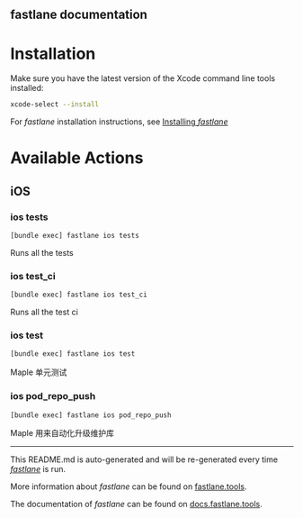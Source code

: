 fastlane documentation
----

# Installation

Make sure you have the latest version of the Xcode command line tools installed:

```sh
xcode-select --install
```

For _fastlane_ installation instructions, see [Installing _fastlane_](https://docs.fastlane.tools/#installing-fastlane)

# Available Actions

## iOS

### ios tests

```sh
[bundle exec] fastlane ios tests
```

Runs all the tests

### ios test_ci

```sh
[bundle exec] fastlane ios test_ci
```

Runs all the test ci

### ios test

```sh
[bundle exec] fastlane ios test
```

Maple 单元测试

### ios pod_repo_push

```sh
[bundle exec] fastlane ios pod_repo_push
```

Maple 用来自动化升级维护库

----

This README.md is auto-generated and will be re-generated every time [_fastlane_](https://fastlane.tools) is run.

More information about _fastlane_ can be found on [fastlane.tools](https://fastlane.tools).

The documentation of _fastlane_ can be found on [docs.fastlane.tools](https://docs.fastlane.tools).
